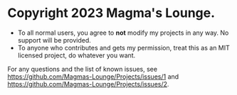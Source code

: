 # Copyright 2023 Magma's Lounge.

- To all normal users, you agree to **not** modify my projects in any way. No support will be provided.
- To anyone who contributes and gets my permission, treat this as an MIT licensed project, do whatever you want.

For any questions and the list of known issues, see https://github.com/Magmas-Lounge/Projects/issues/1 and https://github.com/Magmas-Lounge/Projects/issues/2.
